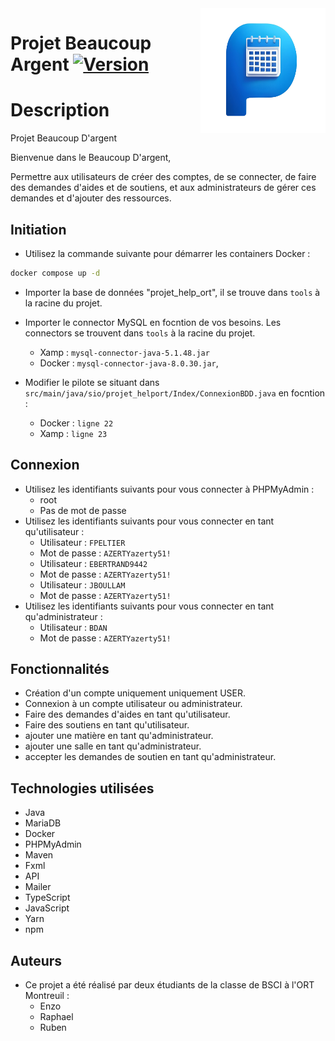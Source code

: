 <img src="client/public/image/Logo.png" alt="Logo" width="200" height="200" align="right">


# Projet Beaucoup Argent [![Version](https://img.shields.io/badge/Version-1.0.2-cyan)]()

# Description

Projet Beaucoup D'argent

Bienvenue dans le Beaucoup D'argent, 

Permettre aux utilisateurs de créer des comptes, de se connecter, de faire des demandes d'aides et de soutiens, et aux administrateurs de gérer ces demandes et d'ajouter des ressources.


## Initiation 
- Utilisez la commande suivante pour démarrer les containers Docker :
```bash
docker compose up -d
```

- Importer la base de données "projet_help_ort", il se trouve dans `tools` à la racine du projet.


- Importer le connector MySQL en focntion de vos besoins. Les connectors se trouvent dans `tools` à la racine du projet.
    - Xamp  : `mysql-connector-java-5.1.48.jar`
    - Docker : `mysql-connector-java-8.0.30.jar`,


- Modifier le pilote se situant dans `src/main/java/sio/projet_helport/Index/ConnexionBDD.java` en focntion :
    - Docker : `ligne 22`
    - Xamp : `ligne 23`
## Connexion
- Utilisez les identifiants suivants pour vous connecter à PHPMyAdmin :
    - root
    - Pas de mot de passe
- Utilisez les identifiants suivants pour vous connecter en tant qu'utilisateur :
    - Utilisateur : `FPELTIER`
    - Mot de passe : `AZERTYazerty51!`
    - Utilisateur : `EBERTRAND9442`
    - Mot de passe : `AZERTYazerty51!`
    - Utilisateur : `JBOULLAM`
    - Mot de passe : `AZERTYazerty51!`
- Utilisez les identifiants suivants pour vous connecter en tant qu'administrateur :
    - Utilisateur : `BDAN`
    - Mot de passe : `AZERTYazerty51!`

## Fonctionnalités
- Création d'un compte uniquement uniquement USER.
- Connexion à un compte utilisateur ou administrateur.
- Faire des demandes d'aides en tant qu'utilisateur.
- Faire des soutiens en tant qu'utilisateur.
- ajouter une matière en tant qu'administrateur.
- ajouter une salle en tant qu'administrateur.
- accepter les demandes de soutien en tant qu'administrateur.

## Technologies utilisées
* Java
* MariaDB
* Docker
* PHPMyAdmin
* Maven
* Fxml
* API
* Mailer
* TypeScript
* JavaScript
* Yarn
* npm

## Auteurs
- Ce projet a été réalisé par deux étudiants de la classe de BSCI à l'ORT Montreuil :
    - Enzo
    - Raphael
    - Ruben


    
